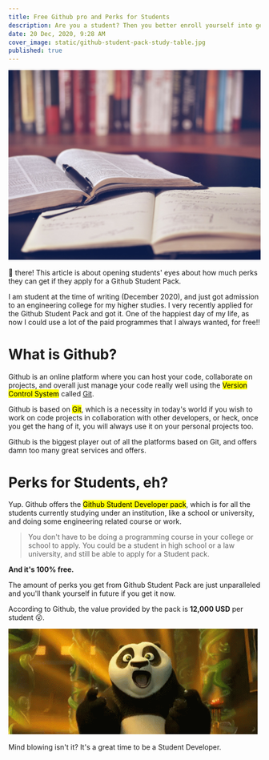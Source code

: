 ```yaml
---
title: Free Github pro and Perks for Students
description: Are you a student? Then you better enroll yourself into getting the Github Student Developer Pack. So many great perks. Find out more about it.
date: 20 Dec, 2020, 9:28 AM
cover_image: static/github-student-pack-study-table.jpg
published: true
---
```


![Study Table](../../static/media/github-student-pack-study-table.jpg)

👋 there! This article is about opening students' eyes about how much perks they can get if they apply for a Github Student Pack.

I am student at the time of writing (December 2020), and just got admission to an engineering college for my higher studies. I very recently applied for the Github Student Pack and got it. One of the happiest day of my life, as now I could use a lot of the paid programmes that I always wanted, for free!!

# What is Github?

Github is an online platform where you can host your code, collaborate on projects, and overall just manage your code really well using the <mark>Version Control System</mark> called [Git](https://git-scm.com/).

Github is based on <mark>Git</mark>, which is a necessity in today's world if you wish to work on code projects in collaboration with other developers, or heck, once you get the hang of it, you will always use it on your personal projects too.

Github is the biggest player out of all the platforms based on Git, and offers damn too many great services and offers.

# Perks for Students, eh?

Yup. Github offers the <mark>Github Student Developer pack</mark>, which is for all the students currently studying under an institution, like a school or university, and doing some engineering related course or work.

> You don't have to be doing a programming course in your college or school to apply. You could be a student in high school or a law university, and still be able to apply for a Student pack.

**And it's 100% free.**

The amount of perks you get from Github Student Pack are just unparalleled and you'll thank yourself in future if you get it now.

According to Github, the value provided by the pack is **12,000 USD** per student 😮.

![Awestruck](../../static/media/free-github-student-po-awestruck.gif)

Mind blowing isn't it? It's a great time to be a Student Developer.
